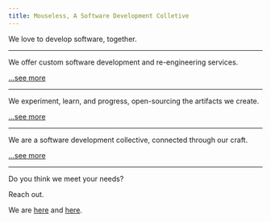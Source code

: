 ```yaml
---
title: Mouseless, A Software Development Colletive
---
```


We love to develop software, together.

---

We offer custom software development and re-engineering services.

[...see more](./services.md)

---

We experiment, learn, and progress, open-sourcing the artifacts we create.

[...see more](./process.md)

---

We are a software development collective, connected through our craft.

[...see more](./about.md)

---

Do you think we meet your needs?

Reach out.

We are [here][github] and [here][mail].

[github]: https://github.com/mouseless
[mail]: mailto:connect@mouseless.codes
